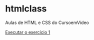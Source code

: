 # htmlclass
 Aulas de HTML e CSS do CursoemVídeo


<a href="https://osvaldoarruda.github.io/htmlclass/exercicios/Ex001/index.html">Executar o exercício 1</a>